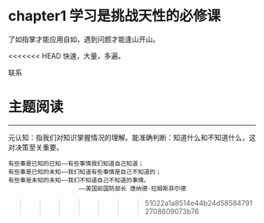 # chapter1 学习是挑战天性的必修课 

了如指掌才能应用自如，遇到问题才能逢山开山。

<<<<<<< HEAD
快速，大量，多遍。

联系

主题阅读
=======


----

元认知：指我们对知识掌握情况的理解。能准确判断：知道什么和不知道什么，这对决策至关重要。



```
有些事是已知的已知——有些事情我们知道自己知道；
有些事是已知的未知——我们知道有些事情是自己不知道的；
有些事是未知的未知——我们不知道自己不知道的事情。
					——美国前国防部长 唐纳德·拉姆斯菲尔德
```







>>>>>>> 51022a1a8514e44b24d585847912708609073b76

